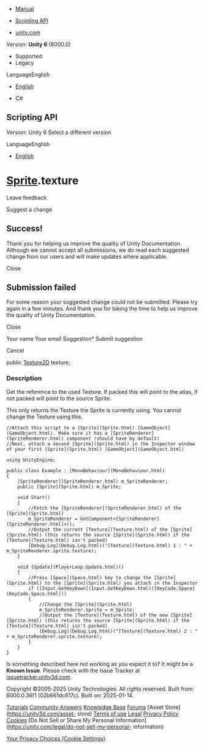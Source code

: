 [ ]()

  * [Manual](../Manual/index.html)
  * [Scripting API](../ScriptReference/index.html)

  * [unity.com](https://unity.com/)

Version: **Unity 6** (6000.0)

  * Supported
  * Legacy

LanguageEnglish

  * [English]()

  * C#

[ ](https://docs.unity3d.com)

## Scripting API

Version: Unity 6 Select a different version

LanguageEnglish

  * [English]()

#  [Sprite](Sprite.html).texture

Leave feedback

Suggest a change

## Success!

Thank you for helping us improve the quality of Unity Documentation. Although
we cannot accept all submissions, we do read each suggested change from our
users and will make updates where applicable.

Close

## Submission failed

For some reason your suggested change could not be submitted. Please <a>try
again</a> in a few minutes. And thank you for taking the time to help us
improve the quality of Unity Documentation.

Close

Your name Your email Suggestion* Submit suggestion

Cancel

[ ]()

public [Texture2D](Texture2D.html) texture;

### Description

Get the reference to the used Texture. If packed this will point to the atlas,
if not packed will point to the source Sprite.

This only returns the Texture the Sprite is currently using. You cannot change
the Texture using this.

    
    
    //Attach this script to a [Sprite](Sprite.html) [GameObject](GameObject.html). Make sure it has a [SpriteRenderer](SpriteRenderer.html) component (should have by default)
    //Next, attach a second [Sprite](Sprite.html) in the Inspector window of your first [Sprite](Sprite.html) [GameObject](GameObject.html)  
      
    using UnityEngine;  
      
    public class Example : [MonoBehaviour](MonoBehaviour.html)
    {
        [SpriteRenderer](SpriteRenderer.html) m_SpriteRenderer;
        public [Sprite](Sprite.html) m_Sprite;  
      
        void Start()
        {
            //Fetch the [SpriteRenderer](SpriteRenderer.html) of the [Sprite](Sprite.html)
            m_SpriteRenderer = GetComponent<[SpriteRenderer](SpriteRenderer.html)>();
            //Output the current [Texture](Texture.html) of the [Sprite](Sprite.html) (this returns the source [Sprite](Sprite.html) if the [Texture](Texture.html) isn't packed)
            [Debug.Log](Debug.Log.html)("[Texture](Texture.html) 1 : " + m_SpriteRenderer.sprite.texture);
        }  
      
        void [Update](PlayerLoop.Update.html)()
        {
            //Press [Space](Space.html) key to change the [Sprite](Sprite.html) to the [Sprite](Sprite.html) you attach in the Inspector
            if ([Input.GetKeyDown](Input.GetKeyDown.html)([KeyCode.Space](KeyCode.Space.html)))
            {
                //Change the [Sprite](Sprite.html)
                m_SpriteRenderer.sprite = m_Sprite;
                //Output the [Texture](Texture.html) of the new [Sprite](Sprite.html) (this returns the source [Sprite](Sprite.html) if the [Texture](Texture.html) isn't packed)
                [Debug.Log](Debug.Log.html)("[Texture](Texture.html) 2 : " + m_SpriteRenderer.sprite.texture);
            }
        }
    }
    

Is something described here not working as you expect it to? It might be a
**Known Issue**. Please check with the Issue Tracker at
[issuetracker.unity3d.com](https://issuetracker.unity3d.com).

Copyright ©2005-2025 Unity Technologies. All rights reserved. Built from:
6000.0.36f1 (02b661dc617c). Built on: 2025-01-14.

[Tutorials](https://unity3d.com/learn) [Community
Answers](https://answers.unity3d.com) [Knowledge
Base](https://support.unity3d.com/hc/en-us)
[Forums](https://forum.unity3d.com) [Asset Store](https://unity3d.com/asset-
store) [Terms of use](https://docs.unity3d.com/Manual/TermsOfUse.html)
[Legal](https://unity.com/legal) [Privacy
Policy](https://unity.com/legal/privacy-policy)
[Cookies](https://unity.com/legal/cookie-policy) [Do Not Sell or Share My
Personal Information](https://unity.com/legal/do-not-sell-my-personal-
information)

[Your Privacy Choices (Cookie Settings)](javascript:void\(0\);)

